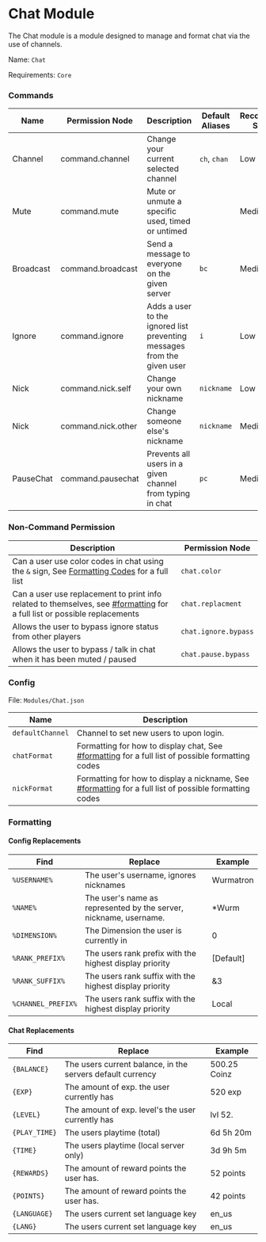 # Chat Module

The Chat module is a module designed to manage and format chat via the use of channels.

Name: `Chat`

Requirements: `Core`

### Commands

| Name        | Permission Node            | Description                                                                 | Default Aliases                         | Recommended Security  |
| ----------- | ---------------------------|-----------------------------------------------------------------------------|-----------------------------------------|-----------------------|
| Channel     | command.channel            | Change your current selected channel                                        | `ch`, `chan`                            |  Low                  |
| Mute        | command.mute               | Mute or unmute a specific used, timed or untimed                            |                                         |  Medium               |
| Broadcast   | command.broadcast          | Send a message to everyone on the given server                              | `bc`                                    |  Medium               |
| Ignore      | command.ignore             | Adds a user to the ignored list preventing messages from the given user     | `i`                                     |  Low                  |
| Nick        | command.nick.self          | Change your own nickname                                                    | `nickname`                              |  Low                  |
| Nick        | command.nick.other         | Change someone else's nickname                                              | `nickname`                              |  Medium               |
| PauseChat   | command.pausechat     | Prevents all users in a given channel from typing in chat                        | `pc`                                    |  Medium               |

### Non-Command Permission

| Description                                                                                                                                              | Permission Node     |
| -------------------------------------------------------------------------------------------------------------------------------------------------------- |---------------------|
| Can a user use color codes in chat using the `&` sign, See [Formatting Codes](https://minecraft.fandom.com/wiki/Formatting_codes) for a full list        | `chat.color`        |
| Can a user use replacement to print info related to themselves, see [#formatting](/modules/chat#formatting) for a full list or possible replacements     | `chat.replacment`   |
| Allows the user to bypass ignore status from other players                                                                                               | `chat.ignore.bypass`|
| Allows the user to bypass / talk in chat when it has been muted / paused                                                                                 | `chat.pause.bypass` |

### Config

File: `Modules/Chat.json`

| Name              | Description                                                                                                                                                             |
|-------------------|-------------------------------------------------------------------------------------------------------------------------------------------------------------------------|
| `defaultChannel`  | Channel to set new users to upon login.                                                                                                                                 |
| `chatFormat`      | Formatting for how to display chat, See [#formatting](/modules/chat#formatting) for a full list of possible formatting codes                                            |
| `nickFormat`      | Formatting for how to display a nickname, See [#formatting](/modules/chat#formatting) for a full list of possible formatting codes                                      |


### Formatting

#### Config Replacements
| Find            | Replace                                                                                                                                                             | Example           |
|-----------------|---------------------------------------------------------------------------------------------------------------------------------------------------------------------|-------------------|
| `%USERNAME%`    | The user's username, ignores nicknames                                                                                                                              | Wurmatron         |
| `%NAME%`        | The user's name as represented by the server, nickname, username.                                                                                                   | *Wurm             |
| `%DIMENSION%`   | The Dimension the user is currently in                                                                                                                              | 0                 |
| `%RANK_PREFIX%` | The users rank prefix with the highest display priority                                                                                                             |[Default]          |
| `%RANK_SUFFIX%` | The users rank suffix with the highest display priority                                                                                                             | &3                |
| `%CHANNEL_PREFIX%` | The users rank suffix with the highest display priority                                                                                                          | Local             |

#### Chat Replacements
| Find            | Replace                                                                                                                                                             | Example           |
|-----------------|---------------------------------------------------------------------------------------------------------------------------------------------------------------------|-------------------|
| `{BALANCE}`     | The users current balance, in the servers default currency                                                                                                          | 500.25 Coinz      |
| `{EXP}`         | The amount of exp. the user currently has                                                                                                                           | 520 exp           |
| `{LEVEL}`       | The amount of exp. level's the user currently has                                                                                                                   | lvl 52.           |
| `{PLAY_TIME}`   | The users playtime (total)                                                                                                                                          | 6d 5h 20m         |
| `{TIME}`        | The users playtime (local server only)                                                                                                                              | 3d 9h 5m          |
| `{REWARDS}`     | The amount of reward points the user has.                                                                                                                           | 52 points         |
| `{POINTS}`      | The amount of reward points the user has.                                                                                                                           | 42 points         |
| `{LANGUAGE}`    | The users current set language key                                                                                                                                  | en_us             |
| `{LANG}`        | The users current set language key                                                                                                                                  | en_us             |
